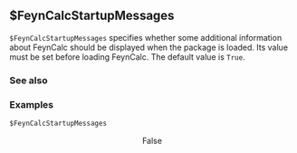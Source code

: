##  $FeynCalcStartupMessages

`$FeynCalcStartupMessages` specifies whether some additional information about FeynCalc should be displayed when the package is loaded. Its value must be set before loading FeynCalc. The default value is `True`.

### See also

### Examples

```mathematica
$FeynCalcStartupMessages
```

$$\text{False}$$